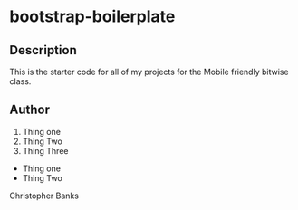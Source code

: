 # bootstrap-boilerplate

## Description

This is the starter code for all of my projects for the Mobile friendly bitwise class.

## Author

1. Thing one
2. Thing Two
3. Thing Three

* Thing one
* Thing Two

Christopher Banks
